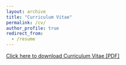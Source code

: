 ```yaml
---
layout: archive
title: "Curriculum Vitae"
permalink: /cv/
author_profile: true
redirect_from:
  - /resume
---
```

[Click here to download Curriculum Vitae [PDF]](http://.pdf)
